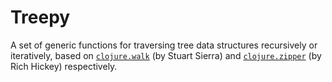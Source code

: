 # Treepy

A set of generic functions for traversing tree data structures recursively or
iteratively, based
on [`clojure.walk`](https://clojure.github.io/clojure/clojure.walk-api.html) (by
Stuart Sierra)
and [`clojure.zipper`](http://clojure.github.io/clojure/clojure.zip-api.html)
(by Rich Hickey) respectively.
